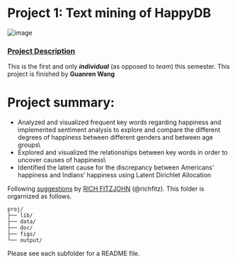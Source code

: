 # Project 1: Text mining of HappyDB

![image](figs/title.jpeg)

### [Project Description](doc/Proj1_desc.md)
This is the first and only ***individual*** (as opposed to *team*) this semester. This project is finished by **Guanren Wang**

# Project summary:
+ Analyzed and visualized frequent key words regarding happiness and implemented sentiment analysis to explore and compare the different degrees of happiness between different genders and between age groups\
+ Explored and visualized the relationships between key words in order to uncover causes of happiness\
+ Identified the latent cause for the discrepancy between Americans’ happiness and Indians’ happiness using Latent Dirichlet Allocation 

Following [suggestions](http://nicercode.github.io/blog/2013-04-05-projects/) by [RICH FITZJOHN](http://nicercode.github.io/about/#Team) (@richfitz). This folder is orgarnized as follows.

```
proj/
├── lib/
├── data/
├── doc/
├── figs/
└── output/
```

Please see each subfolder for a README file.
